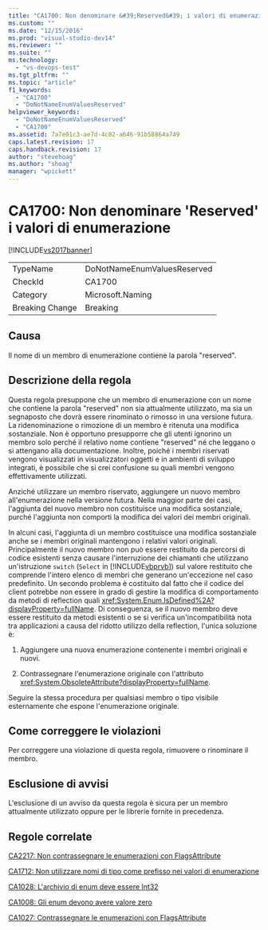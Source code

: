 ```yaml
---
title: "CA1700: Non denominare &#39;Reserved&#39; i valori di enumerazione | Microsoft Docs"
ms.custom: ""
ms.date: "12/15/2016"
ms.prod: "visual-studio-dev14"
ms.reviewer: ""
ms.suite: ""
ms.technology: 
  - "vs-devops-test"
ms.tgt_pltfrm: ""
ms.topic: "article"
f1_keywords: 
  - "CA1700"
  - "DoNotNameEnumValuesReserved"
helpviewer_keywords: 
  - "DoNotNameEnumValuesReserved"
  - "CA1700"
ms.assetid: 7a7e01c3-ae7d-4c82-a646-91b58864a749
caps.latest.revision: 17
caps.handback.revision: 17
author: "stevehoag"
ms.author: "shoag"
manager: "wpickett"
---
```

# CA1700: Non denominare &#39;Reserved&#39; i valori di enumerazione
[!INCLUDE[vs2017banner](../code-quality/includes/vs2017banner.md)]

|||  
|-|-|  
|TypeName|DoNotNameEnumValuesReserved|  
|CheckId|CA1700|  
|Category|Microsoft.Naming|  
|Breaking Change|Breaking|  
  
## Causa  
 Il nome di un membro di enumerazione contiene la parola "reserved".  
  
## Descrizione della regola  
 Questa regola presuppone che un membro di enumerazione con un nome che contiene la parola "reserved" non sia attualmente utilizzato, ma sia un segnaposto che dovrà essere rinominato o rimosso in una versione futura.  La ridenominazione o rimozione di un membro è ritenuta una modifica sostanziale.  Non è opportuno presupporre che gli utenti ignorino un membro solo perché il relativo nome contiene "reserved" né che leggano o si attengano alla documentazione.  Inoltre, poiché i membri riservati vengono visualizzati in visualizzatori oggetti e in ambienti di sviluppo integrati, è possibile che si crei confusione su quali membri vengono effettivamente utilizzati.  
  
 Anziché utilizzare un membro riservato, aggiungere un nuovo membro all'enumerazione nella versione futura.  Nella maggior parte dei casi, l'aggiunta del nuovo membro non costituisce una modifica sostanziale, purché l'aggiunta non comporti la modifica dei valori dei membri originali.  
  
 In alcuni casi, l'aggiunta di un membro costituisce una modifica sostanziale anche se i membri originali mantengono i relativi valori originali.  Principalmente il nuovo membro non può essere restituito da percorsi di codice esistenti senza causare l'interruzione dei chiamanti che utilizzano un'istruzione `switch` \(`Select` in [!INCLUDE[vbprvb](../code-quality/includes/vbprvb_md.md)]\) sul valore restituito che comprende l'intero elenco di membri che generano un'eccezione nel caso predefinito.  Un secondo problema è costituito dal fatto che il codice del client potrebbe non essere in grado di gestire la modifica di comportamento da metodi di reflection quali <xref:System.Enum.IsDefined%2A?displayProperty=fullName>.  Di conseguenza, se il nuovo membro deve essere restituito da metodi esistenti o se si verifica un'incompatibilità nota tra applicazioni a causa del ridotto utilizzo della reflection, l'unica soluzione è:  
  
1.  Aggiungere una nuova enumerazione contenente i membri originali e nuovi.  
  
2.  Contrassegnare l'enumerazione originale con l'attributo <xref:System.ObsoleteAttribute?displayProperty=fullName>.  
  
 Seguire la stessa procedura per qualsiasi membro o tipo visibile esternamente che espone l'enumerazione originale.  
  
## Come correggere le violazioni  
 Per correggere una violazione di questa regola, rimuovere o rinominare il membro.  
  
## Esclusione di avvisi  
 L'esclusione di un avviso da questa regola è sicura per un membro attualmente utilizzato oppure per le librerie fornite in precedenza.  
  
## Regole correlate  
 [CA2217: Non contrassegnare le enumerazioni con FlagsAttribute](../code-quality/ca2217-do-not-mark-enums-with-flagsattribute.md)  
  
 [CA1712: Non utilizzare nomi di tipo come prefisso nei valori di enumerazione](../code-quality/ca1712-do-not-prefix-enum-values-with-type-name.md)  
  
 [CA1028: L'archivio di enum deve essere Int32](../code-quality/ca1028-enum-storage-should-be-int32.md)  
  
 [CA1008: Gli enum devono avere valore zero](../code-quality/ca1008-enums-should-have-zero-value.md)  
  
 [CA1027: Contrassegnare le enumerazioni con FlagsAttribute](../code-quality/ca1027-mark-enums-with-flagsattribute.md)